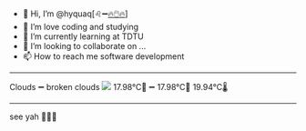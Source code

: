 - 👋 Hi, I’m @hyquaq[♌➖[🔥🖱️🔥](https://hyquaq.github.io/hyquaq/index.html)]
- 👀 I’m love coding and studying
- 🌱 I’m currently learning at TDTU
- 💞️ I’m looking to collaborate on ...
- 📫 How to reach me software development
- ---
Clouds ➖ broken clouds
![](http://openweathermap.org/img/wn/04n.png)
 17.98°C🥰 ➖ 17.98°C🧊  19.94°C🌡️
- ---
see yah 👋👋👋
